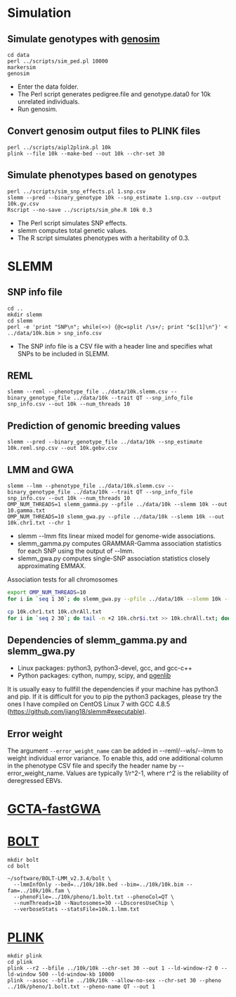 # Simulation
## Simulate genotypes with [genosim](https://aipl.arsusda.gov/software/genosim/)
```console
cd data
perl ../scripts/sim_ped.pl 10000
markersim
genosim
```
- Enter the data folder.
- The Perl script generates pedigree.file and genotype.data0 for 10k unrelated individuals. 
- Run genosim.
## Convert genosim output files to PLINK files
```console
perl ../scripts/aipl2plink.pl 10k
plink --file 10k --make-bed --out 10k --chr-set 30
```
## Simulate phenotypes based on genotypes
```console
perl ../scripts/sim_snp_effects.pl 1.snp.csv
slemm --pred --binary_genotype 10k --snp_estimate 1.snp.csv --output 10k.gv.csv
Rscript --no-save ../scripts/sim_phe.R 10k 0.3
```
- The Perl script simulates SNP effects.
- slemm computes total genetic values.
- The R script simulates phenotypes with a heritability of 0.3.
# SLEMM
## SNP info file
```console
cd ..
mkdir slemm
cd slemm
perl -e 'print "SNP\n"; while(<>) {@c=split /\s+/; print "$c[1]\n"}' < ../data/10k.bim > snp_info.csv
```
- The SNP info file is a CSV file with a header line and specifies what SNPs to be included in SLEMM.
## REML
```console
slemm --reml --phenotype_file ../data/10k.slemm.csv --binary_genotype_file ../data/10k --trait QT --snp_info_file snp_info.csv --out 10k --num_threads 10
```
## Prediction of genomic breeding values
```console
slemm --pred --binary_genotype_file ../data/10k --snp_estimate 10k.reml.snp.csv --out 10k.gebv.csv
```
## LMM and GWA
```console
slemm --lmm --phenotype_file ../data/10k.slemm.csv --binary_genotype_file ../data/10k --trait QT --snp_info_file snp_info.csv --out 10k --num_threads 10
OMP_NUM_THREADS=1 slemm_gamma.py --pfile ../data/10k --slemm 10k --out 10.gamma.txt
OMP_NUM_THREADS=10 slemm_gwa.py --pfile ../data/10k --slemm 10k --out 10k.chr1.txt --chr 1
```
- slemm --lmm fits linear mixed model for genome-wide associations.
- slemm_gamma.py computes GRAMMAR-Gamma association statistics for each SNP using the output of --lmm.
- slemm_gwa.py computes single-SNP association statistics closely approximating EMMAX. 

Association tests for all chromosomes
```bash
export OMP_NUM_THREADS=10
for i in `seq 1 30`; do slemm_gwa.py --pfile ../data/10k --slemm 10k --out 10k.chr$i.txt --chr $i; done

cp 10k.chr1.txt 10k.chrAll.txt
for i in `seq 2 30`; do tail -n +2 10k.chr$i.txt >> 10k.chrAll.txt; done
```
## Dependencies of slemm_gamma.py and slemm_gwa.py
- Linux packages: python3, python3-devel, gcc, and gcc-c++
- Python packages: cython, numpy, scipy, and [pgenlib](https://github.com/chrchang/plink-ng/tree/master/2.0/Python)

It is usually easy to fullfill the dependencies if your machine has python3 and pip. If it is difficult for you to pip the python3 packages, please try the ones I have compiled on CentOS Linux 7 with GCC 4.8.5 (https://github.com/jiang18/slemm#executable). 

## Error weight
The argument ```--error_weight_name``` can be added in --reml/--wls/--lmm to weight individual error variance. To enable this, add one additional column in the phenotype CSV file and specify the header name by --error_weight_name. Values are typically 1/r^2-1, where r^2 is the reliability of deregressed EBVs. 
# [GCTA-fastGWA](https://cnsgenomics.com/software/gcta/#fastGWA)
# [BOLT](https://alkesgroup.broadinstitute.org/BOLT-LMM/BOLT-LMM_manual.html)
```console
mkdir bolt
cd bolt

~/software/BOLT-LMM_v2.3.4/bolt \
  --lmmInfOnly --bed=../10k/10k.bed --bim=../10k/10k.bim --fam=../10k/10k.fam \
  --phenoFile=../10k/pheno/1.bolt.txt --phenoCol=QT \
  --numThreads=10 --Nautosomes=30 --LDscoresUseChip \
  --verboseStats --statsFile=10k.1.lmm.txt
```
# [PLINK](https://www.cog-genomics.org/plink/1.9/)
```console
mkdir plink
cd plink
plink --r2 --bfile ../10k/10k --chr-set 30 --out 1 --ld-window-r2 0 --ld-window 500 --ld-window-kb 10000
plink --assoc --bfile ../10k/10k --allow-no-sex --chr-set 30 --pheno ../10k/pheno/1.bolt.txt --pheno-name QT --out 1
```
